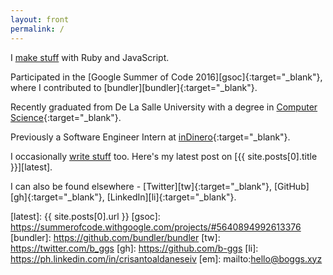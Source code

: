 ```yaml
---
layout: front
permalink: /
---
```


I [make stuff][make] with Ruby and JavaScript.

Participated in the [Google Summer of Code 2016][gsoc]{:target="_blank"}, where I contributed to [bundler][bundler]{:target="_blank"}.

Recently graduated from De La Salle University with a degree in [Computer Science][csst]{:target="_blank"}.

Previously a Software Engineer Intern at [inDinero][ind]{:target="_blank"}.

I occasionally [write stuff][write] too. Here's my latest post on [{{ site.posts[0].title }}][latest].

I can also be found elsewhere - [Twitter][tw]{:target="_blank"}, [GitHub][gh]{:target="_blank"}, [LinkedIn][li]{:target="_blank"}.

[make]: /projects
[write]: /blog
[csst]: http://www.dlsu.edu.ph/academics/programs/undergraduate/ccs/cs-st.asp
[ind]: http://www.indinero.com/
[latest]: {{ site.posts[0].url }}
[gsoc]: https://summerofcode.withgoogle.com/projects/#5640894992613376
[bundler]: https://github.com/bundler/bundler
[tw]: https://twitter.com/b_ggs
[gh]: https://github.com/b-ggs
[li]: https://ph.linkedin.com/in/crisantoaldaneseiv
[em]: mailto:hello@boggs.xyz
